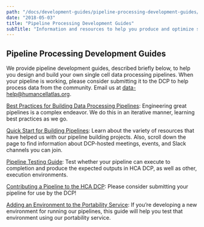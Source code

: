 ```yaml
---
path: "/docs/development-guides/pipeline-processing-development-guides/overview-pipeline-processing-development-guides"
date: "2018-05-03"
title: "Pipeline Processing Development Guides"
subTitle: "Information and resources to help you produce and optimize single cell data processing pipelines."
---
```

## Pipeline Processing Development Guides

We provide pipeline development guides, described briefly below, to help you design and build your own single cell data processing pipelines. When your pipeline is working, please consider submitting it to the DCP to help process data from the community. Email us at [data-help@humancellatlas.org](mailto:data-help@humancellatlas.org).

[Best Practices for Building Data Processing Pipelines](/docs/development-guides/pipeline-processing-development-guides/workflow-best-practices): Engineering great pipelines is a complex endeavor. We do this in an iterative manner, learning best practices as we go.

[Quick Start for Building Pipelines](/docs/development-guides/pipeline-processing-development-guides/pipeline-development-guide): Learn about the variety of resources that have helped us with our pipeline building projects. Also, scroll down the page to find information about DCP-hosted meetings, events, and Slack channels you can join.

[Pipeline Testing Guide](/docs/development-guides/pipeline-processing-development-guides/testing-pipelines): Test whether your pipeline can execute to completion and produce the expected outputs in HCA DCP, as well as other, execution environments.

[Contributing a Pipeline to the HCA DCP](/intro/development-guides/pipeline-processing-development-guides/contributing-a-pipeline-to-the-hca-dcp): Please consider submitting your pipeline for use by the DCP!

[Adding an Environment to the Portability Service](/docs/development-guides/pipeline-processing-development-guides/adding-an-environment-to-the-portability-service): If you’re developing a new environment for running our pipelines, this guide will help you test that environment using our portability service.
